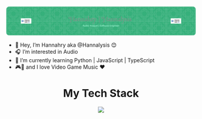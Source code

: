 ![Header](./github-header-image_main.png)

- 👋 Hey, I’m Hannahry aka @Hannalysis 😊
- 🎧 I’m interested in Audio 
- 🌱 I’m currently learning Python | JavaScript | TypeScript
- 🎮🎼 and I love Video Game Music ♥️
<!---
Hannalysis/Hannalysis is a ✨ special ✨ repository because its `README.md` (this file) appears on your GitHub profile.
You can click the Preview link to take a look at your changes.
--->

  <h1 align= "center">My Tech Stack</h1>

<p align="center">
  <a href="https://skillicons.dev">
    <img src="https://skillicons.dev/icons?i=python,js,html,css,vscode,flask,express,react,nextjs,postgres&perline=5" />
  </a>
</p>
